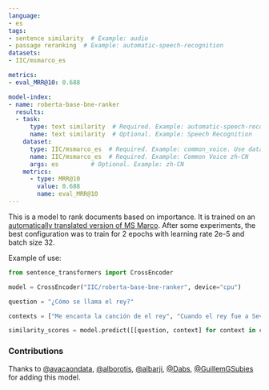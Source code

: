 ```yaml
---
language:
- es
tags:
- sentence similarity  # Example: audio
- passage reranking  # Example: automatic-speech-recognition
datasets:
- IIC/msmarco_es

metrics:
- eval_MRR@10: 0.688

model-index:
- name: roberta-base-bne-ranker
  results:
  - task: 
      type: text similarity  # Required. Example: automatic-speech-recognition
      name: text similarity  # Optional. Example: Speech Recognition
    dataset:
      type: IIC/msmarco_es  # Required. Example: common_voice. Use dataset id from https://hf.co/datasets
      name: IIC/msmarco_es  # Required. Example: Common Voice zh-CN
      args: es         # Optional. Example: zh-CN
    metrics:
      - type: MRR@10
        value: 0.688
        name: eval_MRR@10
---
```


This is a model to rank documents based on importance. It is trained on an [automatically translated version of MS Marco](https://huggingface.co/datasets/IIC/msmarco_es). After some experiments, the best configuration was to train for 2 epochs with learning rate 2e-5 and batch size 32. 

Example of use:

```python
from sentence_transformers import CrossEncoder

model = CrossEncoder("IIC/roberta-base-bne-ranker", device="cpu")

question = "¿Cómo se llama el rey?"

contexts = ["Me encanta la canción de el rey", "Cuando el rey fue a Sevilla, perdió su silla", "El rey se llama Juan Carlos y es conocido por sus escándalos"]

similarity_scores = model.predict([[question, context] for context in contexts])
```

### Contributions
Thanks to [@avacaondata](https://huggingface.co/avacaondata), [@alborotis](https://huggingface.co/alborotis), [@albarji](https://huggingface.co/albarji), [@Dabs](https://huggingface.co/Dabs), [@GuillemGSubies](https://huggingface.co/GuillemGSubies) for adding this model.